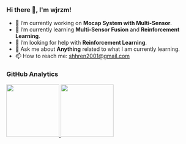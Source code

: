 ### Hi there 👋, I'm wjrzm! 

- 🔭 I’m currently working on **Mocap System with Multi-Sensor**.
- 🌱 I’m currently learning **Multi-Sensor Fusion** and **Reinforcement Learning**.
- 🤔 I’m looking for help with **Reinforcement Learning**.
- 💬 Ask me about **Anything** related to what I am currently learning.
- 📫 How to reach me: shhren2001@gmail.com

<!--
**wjrzm/wjrzm** is a ✨ _special_ ✨ repository because its `README.md` (this file) appears on your GitHub profile.

Here are some ideas to get you started:

- 🔭 I’m currently working on ...
- 🌱 I’m currently learning ...
- 👯 I’m looking to collaborate on ...
- 🤔 I’m looking for help with ...
- 💬 Ask me about ...
- 📫 How to reach me: ...
- 😄 Pronouns: ...
- ⚡ Fun fact: ...
-->

### GitHub Analytics

<a href="https://github.com/wjrzm">
   <img align="" height="137.9px" src="https://github-readme-stats.vercel.app/api?username=wjrzm&include_all_commits=true&count_private=true&hide_title=true&show_icons=true&include_all_commits=true&line_height=21"/>
   <img align="" height="137.9px" src="https://github-readme-stats.vercel.app/api/top-langs/?username=wjrzm&hide_title=true&layout=compact"/>
